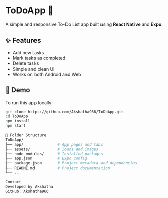# ToDoApp 📝

A simple and responsive To-Do List app built using **React Native** and **Expo**.

## ✨ Features

- Add new tasks  
- Mark tasks as completed  
- Delete tasks  
- Simple and clean UI  
- Works on both Android and Web  

## 🚀 Demo

To run this app locally:

```bash
git clone https://github.com/Akshatha966/ToDoApp.git
cd ToDoApp
npm install
npm start

📁 Folder Structure
ToDoApp/
├── app/               # App pages and tabs
├── assets/            # Icons and images
├── node_modules/      # Installed packages
├── app.json           # Expo config
├── package.json       # Project metadata and dependencies
├── README.md          # Project documentation
└── ...

Contact
Developed by Akshatha
GitHub: Akshatha966
